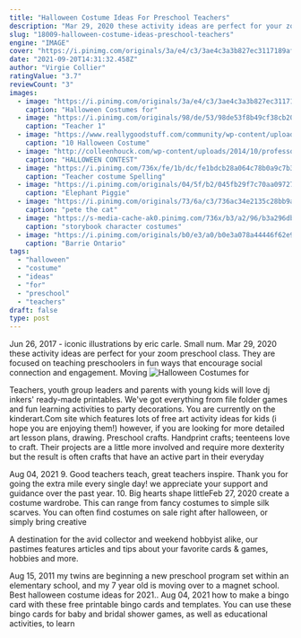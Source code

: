 ```yaml
---
title: "Halloween Costume Ideas For Preschool Teachers"
description: "Mar 29, 2020 these activity ideas are perfect for your zoom preschool class. They are focused on teaching preschoolers in fun ways that encourage social connection and engagement. Moving"
slug: "18009-halloween-costume-ideas-preschool-teachers"
engine: "IMAGE"
cover: "https://i.pinimg.com/originals/3a/e4/c3/3ae4c3a3b827ec3117189af0e9e4da0b.png"
date: "2021-09-20T14:31:32.458Z"
author: "Virgie Collier"
ratingValue: "3.7"
reviewCount: "3"
images:
  - image: "https://i.pinimg.com/originals/3a/e4/c3/3ae4c3a3b827ec3117189af0e9e4da0b.png"
    caption: "Halloween Costumes for"
  - image: "https://i.pinimg.com/originals/98/de/53/98de53f8b49cf38cb2013e5d506c77e9.jpg"
    caption: "Teacher 1"
  - image: "https://www.reallygoodstuff.com/community/wp-content/uploads/2014/10/1527782854_dd48afd6cd_z.jpg"
    caption: "10 Halloween Costume"
  - image: "http://colleenhouck.com/wp-content/uploads/2014/10/professor-from-harry-potter.jpg"
    caption: "HALLOWEEN CONTEST"
  - image: "https://i.pinimg.com/736x/fe/1b/dc/fe1bdcb28a064c78b0a9c7b3b9051e96--teacher-halloween-costumes-ideas-for-halloween.jpg"
    caption: "Teacher costume Spelling"
  - image: "https://i.pinimg.com/originals/04/5f/b2/045fb29f7c70aa09727232dc76d25a2b.jpg"
    caption: "Elephant Piggie"
  - image: "https://i.pinimg.com/originals/73/6a/c3/736ac34e2135c28bb9ae6d825bac9b7a.jpg"
    caption: "pete the cat"
  - image: "https://s-media-cache-ak0.pinimg.com/736x/b3/a2/96/b3a296db348b630dc41eea4f3afbc321.jpg"
    caption: "storybook character costumes"
  - image: "https://i.pinimg.com/originals/b0/e3/a0/b0e3a078a44446f62e978b950685ba51.jpg"
    caption: "Barrie Ontario"
tags:
  - "halloween"
  - "costume"
  - "ideas"
  - "for"
  - "preschool"
  - "teachers"
draft: false
type: post
---
```


Jun 26, 2017 - iconic illustrations by eric carle. Small num. Mar 29, 2020 these activity ideas are perfect for your zoom preschool class. They are focused on teaching preschoolers in fun ways that encourage social connection and engagement. Moving
![Halloween Costumes for](https://i.pinimg.com/originals/3a/e4/c3/3ae4c3a3b827ec3117189af0e9e4da0b.png "Halloween Costumes for")

Teachers, youth group leaders and parents with young kids will love dj inkers&#39; ready-made printables. We&#39;ve got everything from file folder games and fun learning activities to party decorations. You are currently on the kinderart.Com site which features lots of free art activity ideas for kids (i hope you are enjoying them!) however, if you are looking for more detailed art lesson plans, drawing. Preschool crafts. Handprint crafts; teenteens love to craft. Their projects are a little more involved and require more dexterity but the result is often crafts that have an active part in their everyday
<!--inArticleAds-->

<!--galleryOne-->

Aug 04, 2021 9. Good teachers teach, great teachers inspire. Thank you for going the extra mile every single day! we appreciate your support and guidance over the past year. 10. Big hearts shape littleFeb 27, 2020 create a costume wardrobe. This can range from fancy costumes to simple silk scarves. You can often find costumes on sale right after halloween, or simply bring creative
<!--inArticleAds-->

<!--galleryTwo-->

A destination for the avid collector and weekend hobbyist alike, our pastimes features articles and tips about your favorite cards & games, hobbies and more.
<!--galleryThree-->

Aug 15, 2011 my twins are beginning a new preschool program set within an elementary school, and my 7 year old is moving over to a magnet school.  Best halloween costume ideas for 2021.. Aug 04, 2021 how to make a bingo card with these free printable bingo cards and templates. You can use these bingo cards for baby and bridal shower games, as well as educational activities, to learn